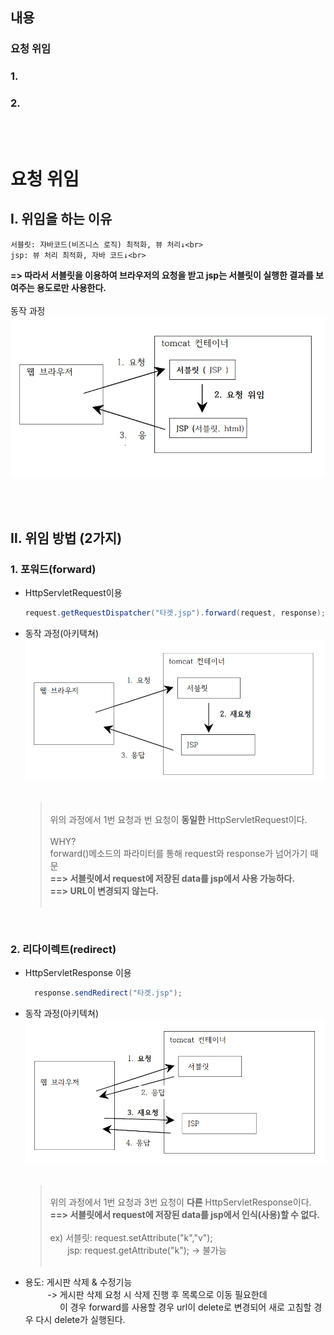 ## 내용
### 요청 위임
### 1. [](#)
### 2. [](#)

<br><br>

# 요청 위임

## Ⅰ. 위임을 하는 이유

    서블릿: 자바코드(비즈니스 로직) 최적화, 뷰 처리↓<br>
    jsp: 뷰 처리 최적화, 자바 코드↓<br>
**=> 따라서 서블릿을 이용하여 브라우저의 요청을 받고 jsp는 서블릿이 실행한 결과를 보여주는 용도로만 사용한다.**
<br><br>
동작 과정
    ![](img/위임.png)

<br><br>

## Ⅱ. 위임 방법 (2가지)

### 1. 포워드(forward)
- HttpServletRequest이용
    ```java
    request.getRequestDispatcher("타겟.jsp").forward(request, response);
    ```
- 동작 과정(아키택쳐)
   ![](img/위임_포워드.png)<br><br>
    > <br>위의 과정에서 1번 요청과 번 요청이 **동일한** HttpServletRequest이다.<br><br>
        WHY?<br>
        forward()메소드의 파라미터를 통해 request와 response가 넘어가기 때문<br>
        **==> 서블릿에서 request에 저장된 data를 jsp에서 사용 가능하다.**<br>
        **==> URL이 변경되지 않는다.**<br><br>

<br>

### 2. 리다이렉트(redirect)
- HttpServletResponse 이용
  ```java
    response.sendRedirect("타겟.jsp");
  ```
- 동작 과정(아키텍쳐)
    ![](img/위임_리다이렉트.png)<br><br>
    ><br>위의 과정에서 1번 요청과 3번 요청이 **다른** HttpServletResponse이다.<br>
    **==> 서블릿에서 request에 저장된 data를 jsp에서 인식(사용)할 수 없다.**<br><br>
    ex) 서블릿: request.setAttribute("k","v");<br>&nbsp;&nbsp;&nbsp;&nbsp;&nbsp;&nbsp;
        jsp: request.getAttribute("k"); -> 불가능<br><br>
- 용도: 게시판 삭제 & 수정기능<br>&nbsp;&nbsp;&nbsp;&nbsp;&nbsp;&nbsp;&nbsp;&nbsp;
            -> 게시판 삭제 요청 시 삭제 진행 후 목록으로 이동 필요한데 <br>&nbsp;&nbsp;&nbsp;&nbsp;&nbsp;&nbsp;&nbsp;&nbsp;&nbsp;&nbsp;&nbsp;&nbsp;&nbsp;&nbsp;이 경우 forward를 사용할 경우 url이 delete로 변경되어 새로 고침할 경우 다시 delete가 실행된다.